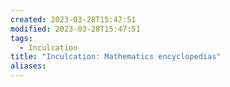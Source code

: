```yaml
---
created: 2023-03-28T15:47:51
modified: 2023-03-28T15:47:51
tags:
  - Inculcation
title: "Inculcation: Mathematics encyclopedias"
aliases:
---
```



## 
